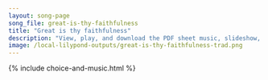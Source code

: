 ```yaml
---
layout: song-page
song_file: great-is-thy-faithfulness
title: "Great is thy faithfulness"
description: "View, play, and download the PDF sheet music, slideshow, and audio. Lyrics: Great is thy faithfulness, O God my Maker. There is no shadow of turning with thee. Thou changest not, thy compassions, they fail not. As thou hast be... english theist 4part"
image: /local-lilypond-outputs/great-is-thy-faithfulness-trad.png
---
```


{% include choice-and-music.html %}